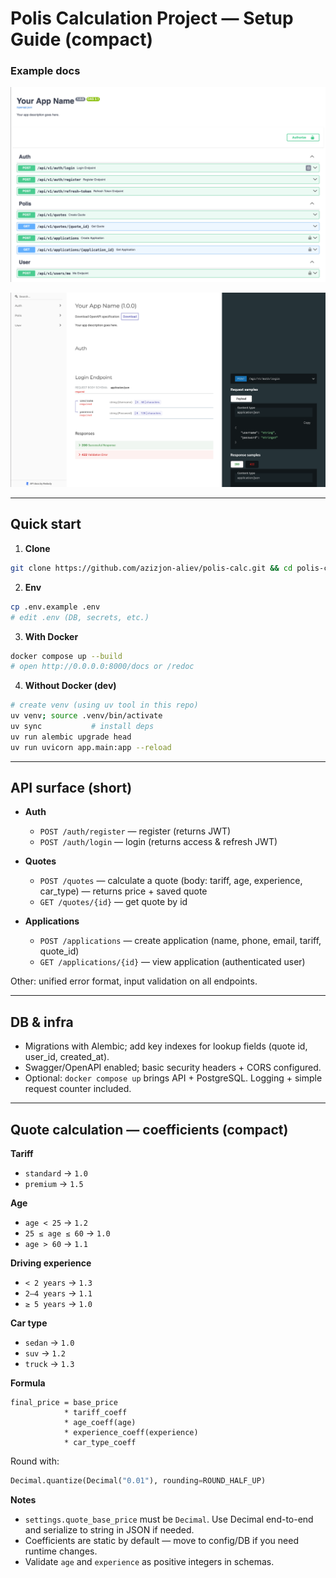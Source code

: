 # Polis Calculation Project — Setup Guide (compact)

### Example docs

![Swagger Docs](docs/images/swagger.png)  

![Redoc Docs](docs/images/redoc.png)

---

## Quick start

1. **Clone**

```bash
git clone https://github.com/azizjon-aliev/polis-calc.git && cd polis-calc
```

2. **Env**

```bash
cp .env.example .env
# edit .env (DB, secrets, etc.)
```

3. **With Docker**

```bash
docker compose up --build
# open http://0.0.0.0:8000/docs or /redoc
```

4. **Without Docker (dev)**

```bash
# create venv (using uv tool in this repo)
uv venv; source .venv/bin/activate
uv sync           # install deps
uv run alembic upgrade head
uv run uvicorn app.main:app --reload
```

---

## API surface (short)

* **Auth**

  * `POST /auth/register` — register (returns JWT)
  * `POST /auth/login` — login (returns access & refresh JWT)
* **Quotes**

  * `POST /quotes` — calculate a quote (body: tariff, age, experience, car\_type) — returns price + saved quote
  * `GET /quotes/{id}` — get quote by id
* **Applications**

  * `POST /applications` — create application (name, phone, email, tariff, quote\_id)
  * `GET /applications/{id}` — view application (authenticated user)

Other: unified error format, input validation on all endpoints.

---

## DB & infra

* Migrations with Alembic; add key indexes for lookup fields (quote id, user\_id, created\_at).
* Swagger/OpenAPI enabled; basic security headers + CORS configured.
* Optional: `docker compose up` brings API + PostgreSQL. Logging + simple request counter included.

---

## Quote calculation — coefficients (compact)

**Tariff**

* `standard` → `1.0`
* `premium`  → `1.5`

**Age**

* `age < 25` → `1.2`
* `25 ≤ age ≤ 60` → `1.0`
* `age > 60` → `1.1`

**Driving experience**

* `< 2 years` → `1.3`
* `2–4 years` → `1.1`
* `≥ 5 years` → `1.0`

**Car type**

* `sedan` → `1.0`
* `suv`   → `1.2`
* `truck` → `1.3`

**Formula**

```
final_price = base_price
            * tariff_coeff
            * age_coeff(age)
            * experience_coeff(experience)
            * car_type_coeff
```

Round with:

```py
Decimal.quantize(Decimal("0.01"), rounding=ROUND_HALF_UP)
```

**Notes**

* `settings.quote_base_price` must be `Decimal`. Use Decimal end-to-end and serialize to string in JSON if needed.
* Coefficients are static by default — move to config/DB if you need runtime changes.
* Validate `age` and `experience` as positive integers in schemas.
